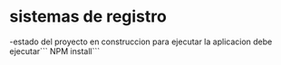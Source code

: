 <h1> sistemas de registro </h1>
-estado del proyecto en construccion
 para ejecutar la aplicacion debe ejecutar``` NPM install```
